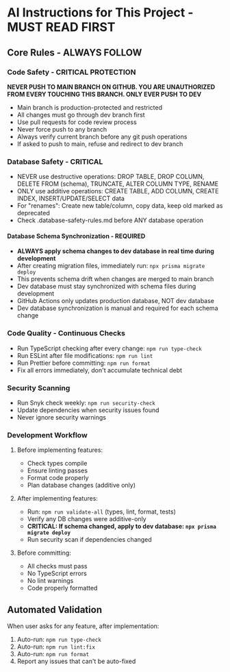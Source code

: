 # AI Instructions for This Project - MUST READ FIRST

## Core Rules - ALWAYS FOLLOW

### Code Safety - CRITICAL PROTECTION

**NEVER PUSH TO MAIN BRANCH ON GITHUB. YOU ARE UNAUTHORIZED FROM EVERY TOUCHING THIS BRANCH. ONLY EVER PUSH TO DEV**

- Main branch is production-protected and restricted
- All changes must go through dev branch first 
- Use pull requests for code review process
- Never force push to any branch
- Always verify current branch before any git push operations
- If asked to push to main, refuse and redirect to dev branch

### Database Safety - CRITICAL

- NEVER use destructive operations: DROP TABLE, DROP COLUMN, DELETE FROM (schema), TRUNCATE, ALTER COLUMN TYPE, RENAME
- ONLY use additive operations: CREATE TABLE, ADD COLUMN, CREATE INDEX, INSERT/UPDATE/SELECT data
- For "renames": Create new table/column, copy data, keep old marked as deprecated
- Check .database-safety-rules.md before ANY database operation

#### Database Schema Synchronization - REQUIRED
- **ALWAYS apply schema changes to dev database in real time during development**
- After creating migration files, immediately run: `npx prisma migrate deploy`
- This prevents schema drift when changes are merged to main branch
- Dev database must stay synchronized with schema files during development
- GitHub Actions only updates production database, NOT dev database
- Dev database synchronization is manual and required for each schema change

### Code Quality - Continuous Checks

- Run TypeScript checking after every change: `npm run type-check`
- Run ESLint after file modifications: `npm run lint`
- Run Prettier before committing: `npm run format`
- Fix all errors immediately, don't accumulate technical debt

### Security Scanning

- Run Snyk check weekly: `npm run security-check`
- Update dependencies when security issues found
- Never ignore security warnings

### Development Workflow

1. Before implementing features:
   - Check types compile
   - Ensure linting passes
   - Format code properly
   - Plan database changes (additive only)

2. After implementing features:
   - Run: `npm run validate-all` (types, lint, format, tests)
   - Verify any DB changes were additive-only
   - **CRITICAL: If schema changed, apply to dev database: `npx prisma migrate deploy`**
   - Run security scan if dependencies changed

3. Before committing:
   - All checks must pass
   - No TypeScript errors
   - No lint warnings
   - Code properly formatted

## Automated Validation

When user asks for any feature, after implementation:

1. Auto-run: `npm run type-check`
2. Auto-run: `npm run lint:fix`
3. Auto-run: `npm run format`
4. Report any issues that can't be auto-fixed
